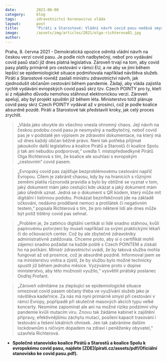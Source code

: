 ```yaml
---
date:         2021-06-08
category:     blog
tags:         zdravotnictví koronavirus vláda
layout:       post
title:        "Piráti a Starostové: Vládní návrh covid pasu nedává smysl. Koalice navrhla také usnadnění cestování během pandemie"
image:        /assets/img/articles/2021/olga-richterova01.jpg
author:       
---
```



Praha, 8. června 2021 - Demokratická opozice odmítá vládní návrh na českou verzi covid pasu. Je podle nich nadbytečný, neboť pro vydávání covid pasů stačí již dnes platná legislativa. Zároveň trvají na tom, aby covid pasy platily primárně pro cestování v rámci EU, a ne aby se jimi během lepšící se epidemiologické situace podmiňovala například návštěva služeb. Piráti a Starostové rovněž zaslali ministru zdravotnictví návrh, jak zjednodušit občanům cestování během pandemie. Žádají, aby vláda zajistila rychlé vydávání evropských covid pasů skrz tzv. Czech POINTY pro ty, kteří si z nějakého důvodu nemohou stáhnout elektronickou verzi. Zároveň apelují, aby byl projekt spuštěn již během léta. Ministerstvo totiž plánuje covid pasy skrz Czech POINTY vydávat až v prosinci, což je podle koalice absurdně pozdě. Piráti a Starostové tak představili kroky, jak celý proces zrychlit.

> „Vláda jako obvykle do všechno vnesla ohromný chaos. Její návrh na českou podobu covid pasu je nesmyslný a nadbytečný, neboť covid pas je v podstatě jen výpisem ze zdravotní dokumentace, na který má už dnes každý občan běžně právo. Není tak potřeba přijímat jakoukoliv další legislativu a koalice Pirátů a Starostů či koalice Spolu ji tak ani nebudou podporovat,“ uvedla 1. místopředsedkyně Pirátů Olga Richterová s tím, že koalice ale souhlasí s evropským „cestovním“ covid pasem.

> „Evropský covid pas zajišťuje bezproblémovému cestování napříč Evropou. Cílem je zabránit chaosu, kdy by na hranicích s různými zeměmi platila různorodá pravidla a bylo by obtížné se vyznat v tom, jaký dokument mám jako cestující kde ukázat a jaký dokument mám jako úředník uznat. Jedná se o dokument s QR kódem, který může mít digitální i listinnou podobu. Prokázat bezinfekčnosti jde na základě očkování, nedávno prodělané nemoci a protilátek či negativním testem,“ popsala Richterová s tím, že pro některé lidi ale dnes může být potíž tištěný covid pas sehnat.

> „Problém je, že zatímco digitální certikát si lidé snadno stáhnou, kvůli papírovému potvrzení by museli například za svými praktickými lékaři či do očkovacích center. Což by ale zbytečně zdravotníky administrativně zatěžovala. Chceme proto, aby si o certifikát mohli zájemci snadno požádat na každé poště s Czech POINTEM a získali ho na počkání. Ministr zdravotnictví uvádí, že by taková služba mohla fungovat až od prosince, což je absurdně pozdně. Informoval jsem se na ministerstvu vnitra a zjistil, že by službu bylo možné technicky spustit již během jednoho měsíce. Vyzýváme proto v dopise ministerstvo, aby této možnosti využilo,“ vysvětlil pirátský poslanec Ondřej Profant.

> „Zároveň odmítáme za zlepšující se epidemiologické situace omezovat covid pasem občany třeba ve využívání služeb jako je návštěva kadeřnice. Za nás má nyní primárně smysl při cestování v rámci Evropy, popřípadě při skutečně masových akcích typu velké koncerty. Nesmíme zapomínat ale ani na možné riziko podzimní vlny pandemie kvůli mutacím viru. Znovu tak žádáme kabinet k zajištění přípravy, efektivnějšímu záchytu mutací, posílení kapacit trasování i testování a řešení lokálních ohnisek. Jen tak zabráníme dalším lockdownům s ničivým dopadem na zdraví i peněženky obyvatel,“ uzavřela Richterová.


* **Společné stanovisko koalice Pirátů a Starostů a koalice Spolu k evropskému covid pasu, najdete [ZDE](pirati.cz/assets/pdf/Oficiální stanovisko ke covid pasu.pdf).**
